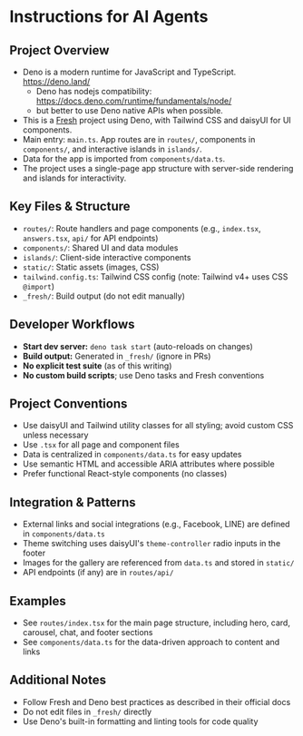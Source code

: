 # Instructions for AI Agents

## Project Overview

- Deno is a modern runtime for JavaScript and TypeScript. https://deno.land/
  - Deno has nodejs compatibility: https://docs.deno.com/runtime/fundamentals/node/
  - but better to use Deno native APIs when possible.
- This is a [Fresh](https://fresh.deno.dev/) project using Deno, with Tailwind
  CSS and daisyUI for UI components.
- Main entry: `main.ts`. App routes are in `routes/`, components in
  `components/`, and interactive islands in `islands/`.
- Data for the app is imported from `components/data.ts`.
- The project uses a single-page app structure with server-side rendering and
  islands for interactivity.

## Key Files & Structure

- `routes/`: Route handlers and page components (e.g., `index.tsx`,
  `answers.tsx`, `api/` for API endpoints)
- `components/`: Shared UI and data modules
- `islands/`: Client-side interactive components
- `static/`: Static assets (images, CSS)
- `tailwind.config.ts`: Tailwind CSS config (note: Tailwind v4+ uses CSS
  `@import`)
- `_fresh/`: Build output (do not edit manually)

## Developer Workflows

- **Start dev server:** `deno task start` (auto-reloads on changes)
- **Build output:** Generated in `_fresh/` (ignore in PRs)
- **No explicit test suite** (as of this writing)
- **No custom build scripts**; use Deno tasks and Fresh conventions

## Project Conventions

- Use daisyUI and Tailwind utility classes for all styling; avoid custom CSS
  unless necessary
- Use `.tsx` for all page and component files
- Data is centralized in `components/data.ts` for easy updates
- Use semantic HTML and accessible ARIA attributes where possible
- Prefer functional React-style components (no classes)

## Integration & Patterns

- External links and social integrations (e.g., Facebook, LINE) are defined in
  `components/data.ts`
- Theme switching uses daisyUI's `theme-controller` radio inputs in the footer
- Images for the gallery are referenced from `data.ts` and stored in `static/`
- API endpoints (if any) are in `routes/api/`

## Examples

- See `routes/index.tsx` for the main page structure, including hero, card,
  carousel, chat, and footer sections
- See `components/data.ts` for the data-driven approach to content and links

## Additional Notes

- Follow Fresh and Deno best practices as described in their official docs
- Do not edit files in `_fresh/` directly
- Use Deno's built-in formatting and linting tools for code quality
